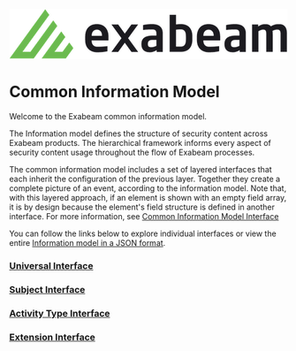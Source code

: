 ![Exabeam](banner.png)

Common Information Model
========================
Welcome to the Exabeam common information model.

The Information model defines the structure of security content across Exabeam products. The hierarchical framework informs every aspect of security content usage throughout the flow of Exabeam processes.

The common information model includes a set of layered interfaces that each inherit the configuration of the previous layer. Together they create a complete picture of an event, according to the information model. Note that, with this layered approach, if an element is shown with an empty field array, it is by design because the element's field structure is defined in another interface. For more information, see [Common Information Model Interface](https://docs.exabeam.com/en/content/all/exabeam-security-content/182296-security-content-in-the-common-information-model-structure.html#UUID-0a6f25e0-a3cf-c844-0ac8-7c9ff7b0e2ee)

You can follow the links below to explore individual interfaces or view the entire [Information model in a JSON format](cim.JSON).

### [Universal Interface](Universal/Universal_Interface.md)
### [Subject Interface](Subjects/Subject_Interface.md)
### [Activity Type Interface](ActivityTypes/ActivityType_Interface.md)
### [Extension Interface](Extensions/Extension_Interface.md)
